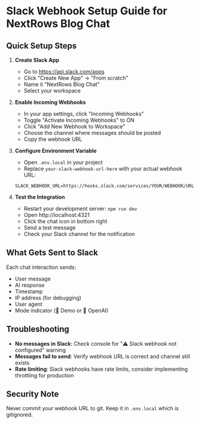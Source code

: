 # Slack Webhook Setup Guide for NextRows Blog Chat

## Quick Setup Steps

1. **Create Slack App**
   - Go to https://api.slack.com/apps
   - Click "Create New App" → "From scratch"
   - Name it "NextRows Blog Chat"
   - Select your workspace

2. **Enable Incoming Webhooks**
   - In your app settings, click "Incoming Webhooks"
   - Toggle "Activate Incoming Webhooks" to ON
   - Click "Add New Webhook to Workspace"
   - Choose the channel where messages should be posted
   - Copy the webhook URL

3. **Configure Environment Variable**
   - Open `.env.local` in your project
   - Replace `your-slack-webhook-url-here` with your actual webhook URL:
   ```
   SLACK_WEBHOOK_URL=https://hooks.slack.com/services/YOUR/WEBHOOK/URL
   ```

4. **Test the Integration**
   - Restart your development server: `npm run dev`
   - Open http://localhost:4321
   - Click the chat icon in bottom right
   - Send a test message
   - Check your Slack channel for the notification

## What Gets Sent to Slack

Each chat interaction sends:
- User message
- AI response
- Timestamp
- IP address (for debugging)
- User agent
- Mode indicator (🤖 Demo or 🧠 OpenAI)

## Troubleshooting

- **No messages in Slack**: Check console for "⚠️ Slack webhook not configured" warning
- **Messages fail to send**: Verify webhook URL is correct and channel still exists
- **Rate limiting**: Slack webhooks have rate limits, consider implementing throttling for production

## Security Note

Never commit your webhook URL to git. Keep it in `.env.local` which is gitignored.